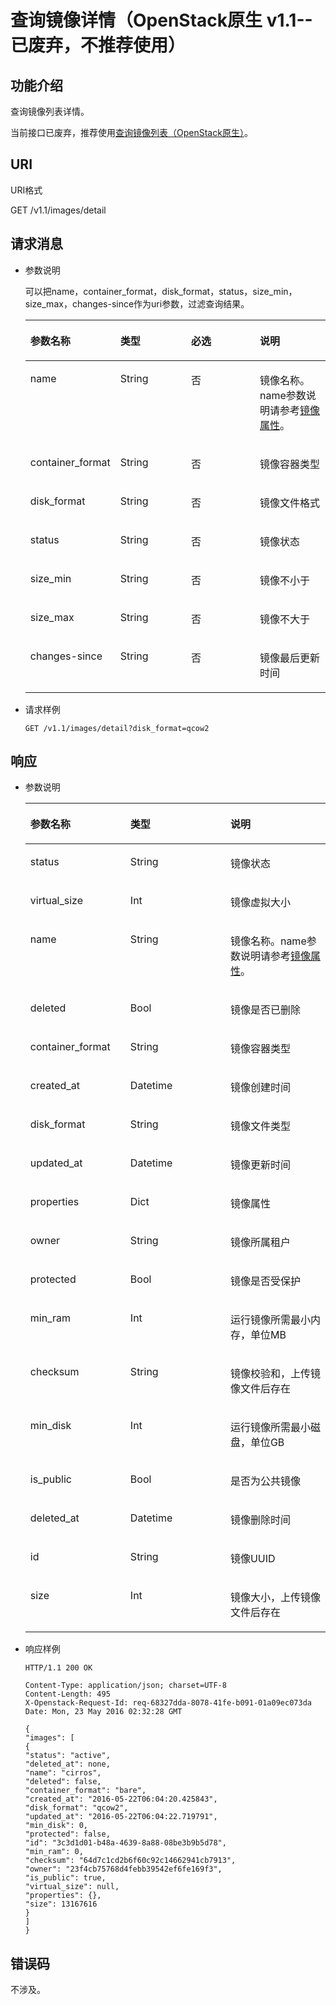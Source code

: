 # 查询镜像详情（OpenStack原生 v1.1--已废弃，不推荐使用）<a name="ZH-CN_TOPIC_0066978720"></a>

## 功能介绍<a name="section21608354152128"></a>

查询镜像列表详情。

当前接口已废弃，推荐使用[查询镜像列表（OpenStack原生）](查询镜像列表（OpenStack原生）.md)。

## URI<a name="section49016415152128"></a>

URI格式

GET /v1.1/images/detail

## 请求消息<a name="section49535636152128"></a>

-   参数说明

    可以把name，container\_format，disk\_format，status，size\_min，size\_max，changes-since作为uri参数，过滤查询结果。

    <a name="table6909858152128"></a>
    <table><thead align="left"><tr id="row2200986152128"><th class="cellrowborder" valign="top" width="25%" id="mcps1.1.5.1.1"><p id="p44062206152128"><a name="p44062206152128"></a><a name="p44062206152128"></a>参数名称</p>
    </th>
    <th class="cellrowborder" valign="top" width="25%" id="mcps1.1.5.1.2"><p id="p12268934152128"><a name="p12268934152128"></a><a name="p12268934152128"></a>类型</p>
    </th>
    <th class="cellrowborder" valign="top" width="25%" id="mcps1.1.5.1.3"><p id="p54259611152128"><a name="p54259611152128"></a><a name="p54259611152128"></a>必选</p>
    </th>
    <th class="cellrowborder" valign="top" width="25%" id="mcps1.1.5.1.4"><p id="p32952356152128"><a name="p32952356152128"></a><a name="p32952356152128"></a>说明</p>
    </th>
    </tr>
    </thead>
    <tbody><tr id="row51895178152128"><td class="cellrowborder" valign="top" width="25%" headers="mcps1.1.5.1.1 "><p id="p42759860152128"><a name="p42759860152128"></a><a name="p42759860152128"></a>name</p>
    </td>
    <td class="cellrowborder" valign="top" width="25%" headers="mcps1.1.5.1.2 "><p id="p40996618152128"><a name="p40996618152128"></a><a name="p40996618152128"></a>String</p>
    </td>
    <td class="cellrowborder" valign="top" width="25%" headers="mcps1.1.5.1.3 "><p id="p32391798152128"><a name="p32391798152128"></a><a name="p32391798152128"></a>否</p>
    </td>
    <td class="cellrowborder" valign="top" width="25%" headers="mcps1.1.5.1.4 "><p id="p6489949152128"><a name="p6489949152128"></a><a name="p6489949152128"></a>镜像名称。name参数说明请参考<a href="镜像属性.md#section61598810155254">镜像属性</a>。</p>
    </td>
    </tr>
    <tr id="row58409547152128"><td class="cellrowborder" valign="top" width="25%" headers="mcps1.1.5.1.1 "><p id="p33552889152128"><a name="p33552889152128"></a><a name="p33552889152128"></a>container_format</p>
    </td>
    <td class="cellrowborder" valign="top" width="25%" headers="mcps1.1.5.1.2 "><p id="p33429463152128"><a name="p33429463152128"></a><a name="p33429463152128"></a>String</p>
    </td>
    <td class="cellrowborder" valign="top" width="25%" headers="mcps1.1.5.1.3 "><p id="p23431949152128"><a name="p23431949152128"></a><a name="p23431949152128"></a>否</p>
    </td>
    <td class="cellrowborder" valign="top" width="25%" headers="mcps1.1.5.1.4 "><p id="p18939716152128"><a name="p18939716152128"></a><a name="p18939716152128"></a>镜像容器类型</p>
    </td>
    </tr>
    <tr id="row36239719152128"><td class="cellrowborder" valign="top" width="25%" headers="mcps1.1.5.1.1 "><p id="p49736130152128"><a name="p49736130152128"></a><a name="p49736130152128"></a>disk_format</p>
    </td>
    <td class="cellrowborder" valign="top" width="25%" headers="mcps1.1.5.1.2 "><p id="p2094705152128"><a name="p2094705152128"></a><a name="p2094705152128"></a>String</p>
    </td>
    <td class="cellrowborder" valign="top" width="25%" headers="mcps1.1.5.1.3 "><p id="p35453405152128"><a name="p35453405152128"></a><a name="p35453405152128"></a>否</p>
    </td>
    <td class="cellrowborder" valign="top" width="25%" headers="mcps1.1.5.1.4 "><p id="p53153517152128"><a name="p53153517152128"></a><a name="p53153517152128"></a>镜像文件格式</p>
    </td>
    </tr>
    <tr id="row8619606152128"><td class="cellrowborder" valign="top" width="25%" headers="mcps1.1.5.1.1 "><p id="p27099480152128"><a name="p27099480152128"></a><a name="p27099480152128"></a>status</p>
    </td>
    <td class="cellrowborder" valign="top" width="25%" headers="mcps1.1.5.1.2 "><p id="p47574258152128"><a name="p47574258152128"></a><a name="p47574258152128"></a>String</p>
    </td>
    <td class="cellrowborder" valign="top" width="25%" headers="mcps1.1.5.1.3 "><p id="p28309709152128"><a name="p28309709152128"></a><a name="p28309709152128"></a>否</p>
    </td>
    <td class="cellrowborder" valign="top" width="25%" headers="mcps1.1.5.1.4 "><p id="p11385105152128"><a name="p11385105152128"></a><a name="p11385105152128"></a>镜像状态</p>
    </td>
    </tr>
    <tr id="row35357081152128"><td class="cellrowborder" valign="top" width="25%" headers="mcps1.1.5.1.1 "><p id="p45351308152128"><a name="p45351308152128"></a><a name="p45351308152128"></a>size_min</p>
    </td>
    <td class="cellrowborder" valign="top" width="25%" headers="mcps1.1.5.1.2 "><p id="p49577340152128"><a name="p49577340152128"></a><a name="p49577340152128"></a>String</p>
    </td>
    <td class="cellrowborder" valign="top" width="25%" headers="mcps1.1.5.1.3 "><p id="p56341584152128"><a name="p56341584152128"></a><a name="p56341584152128"></a>否</p>
    </td>
    <td class="cellrowborder" valign="top" width="25%" headers="mcps1.1.5.1.4 "><p id="p265585152128"><a name="p265585152128"></a><a name="p265585152128"></a>镜像不小于</p>
    </td>
    </tr>
    <tr id="row2390265152128"><td class="cellrowborder" valign="top" width="25%" headers="mcps1.1.5.1.1 "><p id="p59393783152128"><a name="p59393783152128"></a><a name="p59393783152128"></a>size_max</p>
    </td>
    <td class="cellrowborder" valign="top" width="25%" headers="mcps1.1.5.1.2 "><p id="p46167158152128"><a name="p46167158152128"></a><a name="p46167158152128"></a>String</p>
    </td>
    <td class="cellrowborder" valign="top" width="25%" headers="mcps1.1.5.1.3 "><p id="p48552350152128"><a name="p48552350152128"></a><a name="p48552350152128"></a>否</p>
    </td>
    <td class="cellrowborder" valign="top" width="25%" headers="mcps1.1.5.1.4 "><p id="p40426262152128"><a name="p40426262152128"></a><a name="p40426262152128"></a>镜像不大于</p>
    </td>
    </tr>
    <tr id="row28292039152128"><td class="cellrowborder" valign="top" width="25%" headers="mcps1.1.5.1.1 "><p id="p9953851152128"><a name="p9953851152128"></a><a name="p9953851152128"></a>changes-since</p>
    </td>
    <td class="cellrowborder" valign="top" width="25%" headers="mcps1.1.5.1.2 "><p id="p955603152128"><a name="p955603152128"></a><a name="p955603152128"></a>String</p>
    </td>
    <td class="cellrowborder" valign="top" width="25%" headers="mcps1.1.5.1.3 "><p id="p10295032152128"><a name="p10295032152128"></a><a name="p10295032152128"></a>否</p>
    </td>
    <td class="cellrowborder" valign="top" width="25%" headers="mcps1.1.5.1.4 "><p id="p28591249152128"><a name="p28591249152128"></a><a name="p28591249152128"></a>镜像最后更新时间</p>
    </td>
    </tr>
    </tbody>
    </table>

-   请求样例

    ```
    GET /v1.1/images/detail?disk_format=qcow2
    ```


## 响应<a name="section55994653152128"></a>

-   参数说明

    <a name="table39273024152128"></a>
    <table><thead align="left"><tr id="row54360090152128"><th class="cellrowborder" valign="top" width="33.33333333333333%" id="mcps1.1.4.1.1"><p id="p41091190152128"><a name="p41091190152128"></a><a name="p41091190152128"></a>参数名称</p>
    </th>
    <th class="cellrowborder" valign="top" width="33.33333333333333%" id="mcps1.1.4.1.2"><p id="p40052127152128"><a name="p40052127152128"></a><a name="p40052127152128"></a>类型</p>
    </th>
    <th class="cellrowborder" valign="top" width="33.33333333333333%" id="mcps1.1.4.1.3"><p id="p50806390152128"><a name="p50806390152128"></a><a name="p50806390152128"></a>说明</p>
    </th>
    </tr>
    </thead>
    <tbody><tr id="row21676916152128"><td class="cellrowborder" valign="top" width="33.33333333333333%" headers="mcps1.1.4.1.1 "><p id="p10999775152128"><a name="p10999775152128"></a><a name="p10999775152128"></a>status</p>
    </td>
    <td class="cellrowborder" valign="top" width="33.33333333333333%" headers="mcps1.1.4.1.2 "><p id="p18566558152128"><a name="p18566558152128"></a><a name="p18566558152128"></a>String</p>
    </td>
    <td class="cellrowborder" valign="top" width="33.33333333333333%" headers="mcps1.1.4.1.3 "><p id="p12601146152128"><a name="p12601146152128"></a><a name="p12601146152128"></a>镜像状态</p>
    </td>
    </tr>
    <tr id="row46301451152128"><td class="cellrowborder" valign="top" width="33.33333333333333%" headers="mcps1.1.4.1.1 "><p id="p59430045152128"><a name="p59430045152128"></a><a name="p59430045152128"></a>virtual_size</p>
    </td>
    <td class="cellrowborder" valign="top" width="33.33333333333333%" headers="mcps1.1.4.1.2 "><p id="p49104327152128"><a name="p49104327152128"></a><a name="p49104327152128"></a>Int</p>
    </td>
    <td class="cellrowborder" valign="top" width="33.33333333333333%" headers="mcps1.1.4.1.3 "><p id="p50947078152128"><a name="p50947078152128"></a><a name="p50947078152128"></a>镜像虚拟大小</p>
    </td>
    </tr>
    <tr id="row55870518152128"><td class="cellrowborder" valign="top" width="33.33333333333333%" headers="mcps1.1.4.1.1 "><p id="p29218105152128"><a name="p29218105152128"></a><a name="p29218105152128"></a>name</p>
    </td>
    <td class="cellrowborder" valign="top" width="33.33333333333333%" headers="mcps1.1.4.1.2 "><p id="p17856313152128"><a name="p17856313152128"></a><a name="p17856313152128"></a>String</p>
    </td>
    <td class="cellrowborder" valign="top" width="33.33333333333333%" headers="mcps1.1.4.1.3 "><p id="p50303566152128"><a name="p50303566152128"></a><a name="p50303566152128"></a>镜像名称。name参数说明请参考<a href="镜像属性.md#section61598810155254">镜像属性</a>。</p>
    </td>
    </tr>
    <tr id="row50078910152128"><td class="cellrowborder" valign="top" width="33.33333333333333%" headers="mcps1.1.4.1.1 "><p id="p29859916152128"><a name="p29859916152128"></a><a name="p29859916152128"></a>deleted</p>
    </td>
    <td class="cellrowborder" valign="top" width="33.33333333333333%" headers="mcps1.1.4.1.2 "><p id="p2734171152128"><a name="p2734171152128"></a><a name="p2734171152128"></a>Bool</p>
    </td>
    <td class="cellrowborder" valign="top" width="33.33333333333333%" headers="mcps1.1.4.1.3 "><p id="p20835099152128"><a name="p20835099152128"></a><a name="p20835099152128"></a>镜像是否已删除</p>
    </td>
    </tr>
    <tr id="row53298164152128"><td class="cellrowborder" valign="top" width="33.33333333333333%" headers="mcps1.1.4.1.1 "><p id="p22184056152128"><a name="p22184056152128"></a><a name="p22184056152128"></a>container_format</p>
    </td>
    <td class="cellrowborder" valign="top" width="33.33333333333333%" headers="mcps1.1.4.1.2 "><p id="p52078112152128"><a name="p52078112152128"></a><a name="p52078112152128"></a>String</p>
    </td>
    <td class="cellrowborder" valign="top" width="33.33333333333333%" headers="mcps1.1.4.1.3 "><p id="p33270526152128"><a name="p33270526152128"></a><a name="p33270526152128"></a>镜像容器类型</p>
    </td>
    </tr>
    <tr id="row30999282152128"><td class="cellrowborder" valign="top" width="33.33333333333333%" headers="mcps1.1.4.1.1 "><p id="p27913893152128"><a name="p27913893152128"></a><a name="p27913893152128"></a>created_at</p>
    </td>
    <td class="cellrowborder" valign="top" width="33.33333333333333%" headers="mcps1.1.4.1.2 "><p id="p46432832152128"><a name="p46432832152128"></a><a name="p46432832152128"></a>Datetime</p>
    </td>
    <td class="cellrowborder" valign="top" width="33.33333333333333%" headers="mcps1.1.4.1.3 "><p id="p38680656152128"><a name="p38680656152128"></a><a name="p38680656152128"></a>镜像创建时间</p>
    </td>
    </tr>
    <tr id="row12581591152128"><td class="cellrowborder" valign="top" width="33.33333333333333%" headers="mcps1.1.4.1.1 "><p id="p12475971152128"><a name="p12475971152128"></a><a name="p12475971152128"></a>disk_format</p>
    </td>
    <td class="cellrowborder" valign="top" width="33.33333333333333%" headers="mcps1.1.4.1.2 "><p id="p3920764152128"><a name="p3920764152128"></a><a name="p3920764152128"></a>String</p>
    </td>
    <td class="cellrowborder" valign="top" width="33.33333333333333%" headers="mcps1.1.4.1.3 "><p id="p21441395152128"><a name="p21441395152128"></a><a name="p21441395152128"></a>镜像文件类型</p>
    </td>
    </tr>
    <tr id="row58754830152128"><td class="cellrowborder" valign="top" width="33.33333333333333%" headers="mcps1.1.4.1.1 "><p id="p61520781152128"><a name="p61520781152128"></a><a name="p61520781152128"></a>updated_at</p>
    </td>
    <td class="cellrowborder" valign="top" width="33.33333333333333%" headers="mcps1.1.4.1.2 "><p id="p17127389152128"><a name="p17127389152128"></a><a name="p17127389152128"></a>Datetime</p>
    </td>
    <td class="cellrowborder" valign="top" width="33.33333333333333%" headers="mcps1.1.4.1.3 "><p id="p32565519152128"><a name="p32565519152128"></a><a name="p32565519152128"></a>镜像更新时间</p>
    </td>
    </tr>
    <tr id="row24654215152128"><td class="cellrowborder" valign="top" width="33.33333333333333%" headers="mcps1.1.4.1.1 "><p id="p50834371152128"><a name="p50834371152128"></a><a name="p50834371152128"></a>properties</p>
    </td>
    <td class="cellrowborder" valign="top" width="33.33333333333333%" headers="mcps1.1.4.1.2 "><p id="p23943412152128"><a name="p23943412152128"></a><a name="p23943412152128"></a>Dict</p>
    </td>
    <td class="cellrowborder" valign="top" width="33.33333333333333%" headers="mcps1.1.4.1.3 "><p id="p57990740152128"><a name="p57990740152128"></a><a name="p57990740152128"></a>镜像属性</p>
    </td>
    </tr>
    <tr id="row52154619152128"><td class="cellrowborder" valign="top" width="33.33333333333333%" headers="mcps1.1.4.1.1 "><p id="p63774574152128"><a name="p63774574152128"></a><a name="p63774574152128"></a>owner</p>
    </td>
    <td class="cellrowborder" valign="top" width="33.33333333333333%" headers="mcps1.1.4.1.2 "><p id="p65466907152128"><a name="p65466907152128"></a><a name="p65466907152128"></a>String</p>
    </td>
    <td class="cellrowborder" valign="top" width="33.33333333333333%" headers="mcps1.1.4.1.3 "><p id="p31649597152128"><a name="p31649597152128"></a><a name="p31649597152128"></a>镜像所属租户</p>
    </td>
    </tr>
    <tr id="row16410923152128"><td class="cellrowborder" valign="top" width="33.33333333333333%" headers="mcps1.1.4.1.1 "><p id="p54216352152128"><a name="p54216352152128"></a><a name="p54216352152128"></a>protected</p>
    </td>
    <td class="cellrowborder" valign="top" width="33.33333333333333%" headers="mcps1.1.4.1.2 "><p id="p29448369152128"><a name="p29448369152128"></a><a name="p29448369152128"></a>Bool</p>
    </td>
    <td class="cellrowborder" valign="top" width="33.33333333333333%" headers="mcps1.1.4.1.3 "><p id="p4335306152128"><a name="p4335306152128"></a><a name="p4335306152128"></a>镜像是否受保护</p>
    </td>
    </tr>
    <tr id="row39017760152128"><td class="cellrowborder" valign="top" width="33.33333333333333%" headers="mcps1.1.4.1.1 "><p id="p6321968152128"><a name="p6321968152128"></a><a name="p6321968152128"></a>min_ram</p>
    </td>
    <td class="cellrowborder" valign="top" width="33.33333333333333%" headers="mcps1.1.4.1.2 "><p id="p42317409152128"><a name="p42317409152128"></a><a name="p42317409152128"></a>Int</p>
    </td>
    <td class="cellrowborder" valign="top" width="33.33333333333333%" headers="mcps1.1.4.1.3 "><p id="p15153476152128"><a name="p15153476152128"></a><a name="p15153476152128"></a>运行镜像所需最小内存，单位MB</p>
    </td>
    </tr>
    <tr id="row2163563152128"><td class="cellrowborder" valign="top" width="33.33333333333333%" headers="mcps1.1.4.1.1 "><p id="p41030913152128"><a name="p41030913152128"></a><a name="p41030913152128"></a>checksum</p>
    </td>
    <td class="cellrowborder" valign="top" width="33.33333333333333%" headers="mcps1.1.4.1.2 "><p id="p35169627152128"><a name="p35169627152128"></a><a name="p35169627152128"></a>String</p>
    </td>
    <td class="cellrowborder" valign="top" width="33.33333333333333%" headers="mcps1.1.4.1.3 "><p id="p27650173152128"><a name="p27650173152128"></a><a name="p27650173152128"></a>镜像校验和，上传镜像文件后存在</p>
    </td>
    </tr>
    <tr id="row47524965152128"><td class="cellrowborder" valign="top" width="33.33333333333333%" headers="mcps1.1.4.1.1 "><p id="p24316986152128"><a name="p24316986152128"></a><a name="p24316986152128"></a>min_disk</p>
    </td>
    <td class="cellrowborder" valign="top" width="33.33333333333333%" headers="mcps1.1.4.1.2 "><p id="p23518872152128"><a name="p23518872152128"></a><a name="p23518872152128"></a>Int</p>
    </td>
    <td class="cellrowborder" valign="top" width="33.33333333333333%" headers="mcps1.1.4.1.3 "><p id="p24041996152128"><a name="p24041996152128"></a><a name="p24041996152128"></a>运行镜像所需最小磁盘，单位GB</p>
    </td>
    </tr>
    <tr id="row15051376152128"><td class="cellrowborder" valign="top" width="33.33333333333333%" headers="mcps1.1.4.1.1 "><p id="p11201934152128"><a name="p11201934152128"></a><a name="p11201934152128"></a>is_public</p>
    </td>
    <td class="cellrowborder" valign="top" width="33.33333333333333%" headers="mcps1.1.4.1.2 "><p id="p34941465152128"><a name="p34941465152128"></a><a name="p34941465152128"></a>Bool</p>
    </td>
    <td class="cellrowborder" valign="top" width="33.33333333333333%" headers="mcps1.1.4.1.3 "><p id="p7073684152128"><a name="p7073684152128"></a><a name="p7073684152128"></a>是否为公共镜像</p>
    </td>
    </tr>
    <tr id="row63663156152128"><td class="cellrowborder" valign="top" width="33.33333333333333%" headers="mcps1.1.4.1.1 "><p id="p56441973152128"><a name="p56441973152128"></a><a name="p56441973152128"></a>deleted_at</p>
    </td>
    <td class="cellrowborder" valign="top" width="33.33333333333333%" headers="mcps1.1.4.1.2 "><p id="p8397095152128"><a name="p8397095152128"></a><a name="p8397095152128"></a>Datetime</p>
    </td>
    <td class="cellrowborder" valign="top" width="33.33333333333333%" headers="mcps1.1.4.1.3 "><p id="p64073980152128"><a name="p64073980152128"></a><a name="p64073980152128"></a>镜像删除时间</p>
    </td>
    </tr>
    <tr id="row39794913152128"><td class="cellrowborder" valign="top" width="33.33333333333333%" headers="mcps1.1.4.1.1 "><p id="p2162544152128"><a name="p2162544152128"></a><a name="p2162544152128"></a>id</p>
    </td>
    <td class="cellrowborder" valign="top" width="33.33333333333333%" headers="mcps1.1.4.1.2 "><p id="p40948371152128"><a name="p40948371152128"></a><a name="p40948371152128"></a>String</p>
    </td>
    <td class="cellrowborder" valign="top" width="33.33333333333333%" headers="mcps1.1.4.1.3 "><p id="p25483447152128"><a name="p25483447152128"></a><a name="p25483447152128"></a>镜像UUID</p>
    </td>
    </tr>
    <tr id="row28024434152128"><td class="cellrowborder" valign="top" width="33.33333333333333%" headers="mcps1.1.4.1.1 "><p id="p55386696152128"><a name="p55386696152128"></a><a name="p55386696152128"></a>size</p>
    </td>
    <td class="cellrowborder" valign="top" width="33.33333333333333%" headers="mcps1.1.4.1.2 "><p id="p57137398152128"><a name="p57137398152128"></a><a name="p57137398152128"></a>Int</p>
    </td>
    <td class="cellrowborder" valign="top" width="33.33333333333333%" headers="mcps1.1.4.1.3 "><p id="p8360445152128"><a name="p8360445152128"></a><a name="p8360445152128"></a>镜像大小，上传镜像文件后存在</p>
    </td>
    </tr>
    </tbody>
    </table>

-   响应样例

    ```
    HTTP/1.1 200 OK
    ```

    ```
    Content-Type: application/json; charset=UTF-8
    Content-Length: 495
    X-Openstack-Request-Id: req-68327dda-8078-41fe-b091-01a09ec073da
    Date: Mon, 23 May 2016 02:32:28 GMT
    
    {
    "images": [
    {
    "status": "active",
    "deleted_at": none,
    "name": "cirros",
    "deleted": false,
    "container_format": "bare",
    "created_at": "2016-05-22T06:04:20.425843",
    "disk_format": "qcow2",
    "updated_at": "2016-05-22T06:04:22.719791",
    "min_disk": 0,
    "protected": false,
    "id": "3c3d1d01-b48a-4639-8a88-08be3b9b5d78",
    "min_ram": 0,
    "checksum": "64d7c1cd2b6f60c92c14662941cb7913",
    "owner": "23f4cb75768d4febb39542ef6fe169f3",
    "is_public": true,
    "virtual_size": null,
    "properties": {},
    "size": 13167616
    }
    ]
    }
    ```


## 错误码<a name="section61208656152128"></a>

不涉及。


